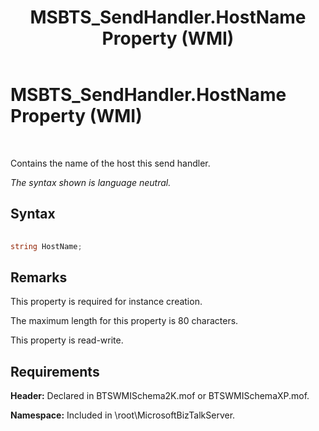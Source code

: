 ﻿---
title: MSBTS_SendHandler.HostName Property (WMI)
TOCTitle: MSBTS_SendHandler.HostName Property (WMI)
ms:assetid: 572ee012-b3e7-4fd3-8823-3babcae80221
ms:mtpsurl: https://msdn.microsoft.com/en-us/library/Aa560261(v=BTS.80)
ms:contentKeyID: 51528167
ms.date: 08/30/2017
mtps_version: v=BTS.80
---

# MSBTS\_SendHandler.HostName Property (WMI)

 

Contains the name of the host this send handler.

*The syntax shown is language neutral.*

## Syntax

```C#
  
string HostName;  
```

## Remarks

This property is required for instance creation.

The maximum length for this property is 80 characters.

This property is read-write.

## Requirements

**Header:** Declared in BTSWMISchema2K.mof or BTSWMISchemaXP.mof.

**Namespace:** Included in \\root\\MicrosoftBizTalkServer.

